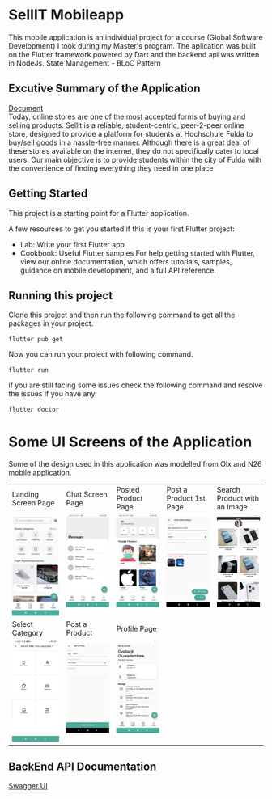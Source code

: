 # SellIT Mobileapp 
 This mobile application is an individual project for a course (Global Software Development) I took during my Master's program. The aplication was built on the Flutter framework powered by Dart and the backend api was written in NodeJs. State Management - BLoC Pattern

## Excutive Summary of the Application
[Document](https://docs.google.com/document/d/11pKeHCEFNEo_TIwEz3EjIrHNZ2mUv9N7jiiGhmZo47s/edit?usp=sharing) </br>
Today, online stores are one of the most accepted forms of buying and selling products. Sellit is a reliable, student-centric, peer-2-peer online store, designed to provide a platform for students at Hochschule Fulda to buy/sell goods in a hassle-free manner.  Although there is a great deal of these stores available on the internet, they do not specifically cater to local users. Our main objective is to provide students within the city of Fulda with the convenience of finding everything they need in one place

## Getting Started 
This project is a starting point for a Flutter application.

A few resources to get you started if this is your first Flutter project:

* Lab: Write your first Flutter app
* Cookbook: Useful Flutter samples
For help getting started with Flutter, view our online documentation, which offers tutorials, samples, guidance on mobile development, and a full API reference.

## Running this project
Clone this project and then run the following command to get all the packages in your project.
```
flutter pub get
```
Now you can run your project with following command.
```
flutter run
```
if you are still facing some issues check the following command and resolve the issues if you have any.
```
flutter doctor
```

# Some UI Screens of the Application
Some of the design used in this application was modelled from Olx and N26 mobile application. 
<table>
  <tr>
    <td>Landing Screen Page</td>
     <td>Chat Screen Page</td>
     <td>Posted Product Page</td>
     <td>Post a Product 1st Page</td>
     <td>Search Product with an Image</td>
  </tr>
  <tr>
    <td valign="top"><img width="250" alt="portfolio_view" src="https://github.com/gitdamilare/sellit_mobileapp/blob/master/ReadMeImages/image1.jpg"></td>
    <td valign="top"><img width="250" alt="portfolio_view" src="https://github.com/gitdamilare/sellit_mobileapp/blob/master/ReadMeImages/image2.jpg"></td>
       <td valign="top"><img width="250" alt="portfolio_view" src="https://github.com/gitdamilare/sellit_mobileapp/blob/master/ReadMeImages/image3.jpg"></td>
          <td valign="top"><img width="250" alt="portfolio_view" src="https://github.com/gitdamilare/sellit_mobileapp/blob/master/ReadMeImages/image7.jpg"></td>
             <td valign="top"><img width="250" alt="portfolio_view" src="https://github.com/gitdamilare/sellit_mobileapp/blob/master/ReadMeImages/Screenshot_2020-06-02-14-26-36-356_com.example.sellit_mobileapp%5B1%5D.jpg"></td>
   
  </tr>
    <tr>
    <td>Select Category</td>
     <td>Post a Product</td>
     <td>Profile Page</td>
  </tr>
  <tr>
    <td valign="top"><img width="250" alt="portfolio_view" src="https://github.com/gitdamilare/sellit_mobileapp/blob/master/ReadMeImages/category.jpg"></td>
    <td valign="top"><img width="250" alt="portfolio_view" src="https://github.com/gitdamilare/sellit_mobileapp/blob/master/ReadMeImages/image8.jpg"></td>
       <td valign="top"><img width="250" alt="portfolio_view" src="https://github.com/gitdamilare/sellit_mobileapp/blob/master/ReadMeImages/image4.jpg"></td>  
  </tr>
 </table>
 
 ## BackEnd API Documentation
[Swagger UI](http://3.134.103.215:3000/api/v1/api-docs/)




